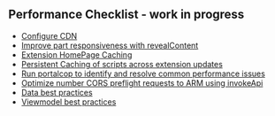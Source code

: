 
<tags
    ms.service="portalfx"
    ms.workload="portalfx"
    ms.tgt_pltfrm="portalfx"
    ms.devlang="portalfx"
    ms.topic="get-started-article"
    ms.date="10/09/2015"
    ms.author="nickharris"/>

## Performance Checklist - work in progress 

- [Configure CDN](portalfx-cdn.md)
- [Improve part responsiveness with revealContent](portalfx-parts-revealContent.md)
- [Extension HomePage Caching](portalfx-extension-homepage-caching.md)
- [Persistent Caching of scripts across extension updates](portalfx-extension-persistent-caching-of-scripts.md)
- [Run portalcop to identify and resolve common performance issues](portalfx-performance-portalcop.md)
- [Optimize number CORS preflight requests to ARM using invokeApi](portalfx-data-loadingdata.md)
- [Data best practices](portalfx-performance.md)
- [Viewmodel best practices](portalfx-performance-checklist.md)